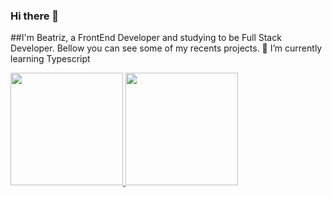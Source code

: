 ### Hi there 👋

##I'm Beatriz, a FrontEnd Developer and studying to be Full Stack Developer.
Bellow you can see some of my recents projects.
🌱 I’m currently learning Typescript 

<div>
<a href="https://github.com/seu-usuário-aqui">
<img height="180em" src="https://github-readme-stats.vercel.app/api/top-langs/?username=beadebona&layout=compact&langs_count=7&theme=dracula"/>
<img height="180em" src="https://github-readme-stats.vercel.app/api?username=beadebonai&show_icons=true&theme=dracula&include_all_commits=true&count_private=true"/>
</div>

<!--
**beadebona/beadebona** is a ✨ _special_ ✨ repository because its `README.md` (this file) appears on your GitHub profile.

Here are some ideas to get you started:

- 🔭 I’m currently working on ...
- 🌱 I’m currently learning ...
- 👯 I’m looking to collaborate on ...
- 🤔 I’m looking for help with ...
- 💬 Ask me about ...
- 📫 How to reach me: ...
- 😄 Pronouns: ...
- ⚡ Fun fact: ...
-->
